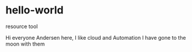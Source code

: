 # hello-world
resource tool

Hi everyone
Andersen here, I like cloud and Automation
I have gone to the moon with them
